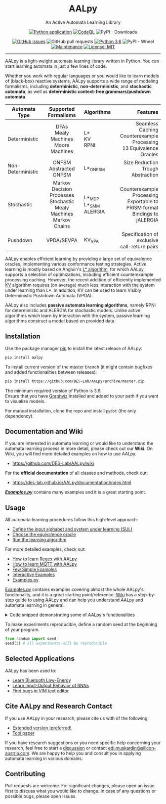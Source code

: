 <div align="center">
    <h1 align="center">AALpy</h1>
    <p align="center">An Active Automata Learning Library</p>

[![Python application](https://github.com/DES-Lab/AALpy/actions/workflows/python-app.yml/badge.svg)](https://github.com/DES-Lab/AALpy/actions/workflows/python-app.yml)
[![CodeQL](https://github.com/DES-Lab/AALpy/actions/workflows/codeql-analysis.yml/badge.svg)](https://github.com/DES-Lab/AALpy/actions/workflows/codeql-analysis.yml)
![PyPI - Downloads](https://img.shields.io/pypi/dm/aalpy)

[![GitHub issues](https://img.shields.io/github/issues/DES-Lab/AALpy)](https://github.com/DES-Lab/AALpy/issues)
![GitHub pull requests](https://img.shields.io/github/issues-pr/des-lab/aalpy)
[![Python 3.6](https://img.shields.io/badge/python-3.6%2B-blue)](https://www.python.org/downloads/release/python-360/)
![PyPI - Wheel](https://img.shields.io/pypi/wheel/aalpy)
[![Maintenance](https://img.shields.io/badge/Maintained%3F-yes-green.svg)](https://GitHub.com/Naereen/StrapDown.js/graphs/commit-activity)
[![License: MIT](https://img.shields.io/badge/License-MIT-blue.svg)](https://opensource.org/licenses/MIT)
</div>
<hr />

AALpy is a light-weight automata learning library written in Python. 
You can start learning automata in just a few lines of code.

Whether you work with regular languages or you would like to learn models of 
(black-box) reactive systems, AALpy supports a wide range of modeling formalisms, including 
**deterministic**, **non-deterministic**, and **stochastic automata**, 
as well as **deterministic context-free grammars/pushdown automata**. 

<div align="center">
	
| **Automata Type** |                      **Supported Formalisms**                     | **Algorithms**        |                                                       **Features** |
|-------------------|:-----------------------------------------------------------------:|-----------------------|-------------------------------------------------------------------:|
| Deterministic     |                 DFAs <br /> Mealy Machines <br /> Moore Machines                 |      L* <br /> KV <br /> RPNI      | Seamless Caching <br /> Counterexample Processing <br /> 13 Equivalence Oracles  |
| Non-Deterministic |                      ONFSM <br /> Abstracted ONFSM                      |        L*<sub>ONFSM</sub>       |                                 Size Reduction  Trough Abstraction |
| Stochastic        | Markov Decision Processes <br /> Stochastic Mealy Machines <br /> Markov Chains | L*<sub>MDP</sub> <br /> L*<sub>SMM</sub> <br /> ALERGIA |               Counterexample Processing <br /> Exportable to PRISM format  <br /> Bindings to jALERGIA|
| Pushdown          |          VPDA/SEVPA                                                            | KV<sub>VPA</sub> | Specification of exclusive <br/> call-return pairs
</div>

AALpy enables efficient learning by providing a large set of equivalence oracles, implementing various conformance testing strategies. Active learning 
is mostly based on Angluin's [L* algorithm](https://people.eecs.berkeley.edu/~dawnsong/teaching/s10/papers/angluin87.pdf), for which AALpy supports a 
selection of optimizations, including efficient counterexample processing caching. However, the recent addition of efficiently implemented 
[KV](https://mitpress.mit.edu/9780262111935/an-introduction-to-computational-learning-theory/) algorithm
requires (on average) much less interaction with the system under learning than L*. In addition, KV can be used to learn Visibly Deterministic Pushdown Automata (VPDA).

AALpy also includes **passive automata learning algorithms**, namely RPNI for deterministic and ALERGIA for stochastic models. Unlike active algorithms which learn by interaction with the system, passive learning algorithms construct a model based on provided data.
 
## Installation

Use the package manager [pip](https://pip.pypa.io/en/stable/) to install the latest release of AALpy:
```bash
pip install aalpy
```
To install current version of the master branch (it might contain bugfixes and added functionalities between releases):
```bash
pip install https://github.com/DES-Lab/AALpy/archive/master.zip
```
The minimum required version of Python is 3.6.  
Ensure that you have [Graphviz](https://graphviz.org/) installed and added to your path if you want to visualize models.

For manual installation, clone the repo and install `pydot` (the only dependency).

## Documentation and Wiki

If you are interested in automata learning or would like to understand the automata learning process in more detail,
please check out our **Wiki**. On Wiki, you will find more detailed examples on how to use AALpy.
- <https://github.com/DES-Lab/AALpy/wiki>

For the **official documentation** of all classes and methods, check out:
- <https://des-lab.github.io/AALpy/documentation/index.html>

***[Examples.py](https://github.com/DES-Lab/AALpy/blob/master/Examples.py)*** contains many examples and it is a great starting point. 

## Usage

All automata learning procedures follow this high-level approach:
- [Define the input alphabet and system under learning (SUL)](https://github.com/DES-Lab/AALpy/wiki/SUL-Interface,-or-How-to-Learn-Your-Systems)
- [Choose the equivalence oracle](https://github.com/DES-Lab/AALpy/wiki/Equivalence-Oracles)
- [Run the learning algorithm](https://github.com/DES-Lab/AALpy/wiki/Setting-Up-Learning)

For more detailed examples, check out:
- [How to learn Regex with AALpy](https://github.com/DES-Lab/AALpy/wiki/SUL-Interface,-or-How-to-Learn-Your-Systems#example---regexsul)
- [How to learn MQTT with AALpy](https://github.com/DES-Lab/AALpy/wiki/SUL-Interface,-or-How-to-Learn-Your-Systems#example---mqtt)
- [Few Simple Examples](https://github.com/DES-Lab/Automata-Learning-Based-Diagnosis)
- [Interactive Examples](https://github.com/DES-Lab/AALpy/tree/master/notebooks)
- [Examples.py](https://github.com/DES-Lab/AALpy/blob/master/Examples.py)

[Examples.py](https://github.com/DES-Lab/AALpy/blob/master/Examples.py) contains examples covering almost the whole AALpy's functionality, and it is a great starting point/reference.
[Wiki](https://github.com/DES-Lab/AALpy/wiki) has a step-by-step guide to using AALpy and can help you understand AALpy and automata learning in general. 

<details>
  <summary>Code snipped demonstrating some of AALpy's functionalities</summary>

The following snippet demonstrates a short example in which an automaton is either [loaded](https://github.com/DES-Lab/AALpy/wiki/Loading,Saving,-Syntax-and-Visualization-of-Automata) or [randomly generated](https://github.com/DES-Lab/AALpy/wiki/Generation-of-Random-Automata) and then [learned](https://github.com/DES-Lab/AALpy/wiki/Setting-Up-Learning).
```python
from aalpy.utils import load_automaton_from_file, save_automaton_to_file, visualize_automaton, generate_random_dfa
from aalpy.automata import Dfa
from aalpy.SULs import DfaSUL
from aalpy.oracles import RandomWalkEqOracle
from aalpy.learning_algs import run_Lstar, run_KV

# load an automaton
# automaton = load_automaton_from_file('path_to_the_file.dot', automaton_type='dfa')

# or construct it from state setup
dfa_state_setup = {
    'q0': (True, {'a': 'q1', 'b': 'q2'}),
    'q1': (False, {'a': 'q0', 'b': 'q3'}),
    'q2': (False, {'a': 'q3', 'b': 'q0'}),
    'q3': (False, {'a': 'q2', 'b': 'q1'})
}

small_dfa = Dfa.from_state_setup(dfa_state_setup)
# or randomly generate one
random_dfa = generate_random_dfa(alphabet=[1,2,3,4,5],num_states=20, num_accepting_states=8)
big_random_dfa = generate_random_dfa(alphabet=[1,2,3,4,5],num_states=2000, num_accepting_states=500)

# get input alphabet of the automaton
alphabet = random_dfa.get_input_alphabet()

# loaded or randomly generated automata are considered as BLACK-BOX that is queried
# learning algorithm has no knowledge about its structure
# create a SUL instance for the automaton/system under learning
sul = DfaSUL(random_dfa)

# define the equivalence oracle
eq_oracle = RandomWalkEqOracle(alphabet, sul, num_steps=5000, reset_prob=0.09)

# start learning
# run_KV is for the most part reacquires much fewer interactions with the system under learning
learned_dfa = run_KV(alphabet, sul, eq_oracle, automaton_type='dfa')
# or run L*
# learned_dfa_lstar = run_Lstar(alphabet, sul, eq_oracle, automaton_type='dfa')

# save automaton to file and visualize it
# save_automaton_to_file(learned_dfa, path='Learned_Automaton', file_type='dot')
# or
learned_dfa.save()

# visualize automaton
# visualize_automaton(learned_dfa)
learned_dfa.visualize()
# or just print its DOT representation
print(learned_dfa)
```
</details>

To make experiments reproducible, define a random seed at the beginning of your program.
```Python
from random import seed
seed(2) # all experiments will be reproducible
```

## Selected Applications
AALpy has been used to:
- [Learn Bluetooth Low-Energy](https://github.com/apferscher/ble-learning)
- [Learn Input-Output Behavior of RNNs](https://github.com/DES-Lab/Extracting-FSM-From-RNNs)
- [Find bugs in VIM text editor](https://github.com/DES-Lab/AALpy/discussions/13)

## Cite AALpy and Research Contact
If you use AALpy in your research, please cite us with of the following:
- [Extended version (preferred)](https://www.researchgate.net/publication/359517046_AALpy_an_active_automata_learning_library/citation/download)
- [Tool paper](https://dblp.org/rec/conf/atva/MuskardinAPPT21.html?view=bibtex)

If you have research suggestions or you need specific help concerning your research, feel free to start a [discussion](https://github.com/DES-Lab/AALpy/discussions) or contact [edi.muskardin@silicon-austria.com](mailto:edi.muskardin@silicon-austria.com).
We are happy to help you and consult you in applying automata learning in various domains.

## Contributing
Pull requests are welcome. For significant changes, please open an issue first to discuss what you would like to change.
In case of any questions or possible bugs, please open issues.
